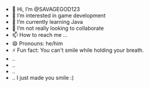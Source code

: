 - 👋 Hi, I’m @SAVAGEGOD123 
- 👀 I’m interested in game development
- 🌱 I’m currently learning Java
- 💞️ I’m not really looking to collaborate
- 📫 How to reach me ...
- 😄 Pronouns: he/him
- ⚡ Fun fact: You can't smile while holding your breath.
- ..
- ..
- ..
- .. I just made you smile :)

<!---
SAVAGEGOD123/SAVAGEGOD123 is a ✨ special ✨ repository because its `README.md` (this file) appears on your GitHub profile.
You can click the Preview link to take a look at your changes.
--->
